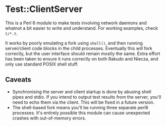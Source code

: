 Test::ClientServer
==================

This is a Perl 6 module to make tests involving network daemons and whatnot a bit easier to write
and understand. For working examples, check `t/*.t`.

It works by poorly emulating a fork using `shell()`, and then running server/client code blocks in
the child processes. Eventually this will fork correctly, but the user interface should remain
mostly the same. Extra effort has been taken to ensure it runs correctly on both Rakudo and Niecza,
and only use standard POSIX shell stuff.

Caveats
-------

* Synchronising the server and client startup is done by abusing shell pipes and stdio. If you
  intend to output test results from the server, you'll need to echo them via the client. This will
  be fixed in a future version.
* The shell-based fork means you'll be running three separate perl6 processes. It's entirely
  possible this module can cause unexpected crashes with out-of-memory errors.
